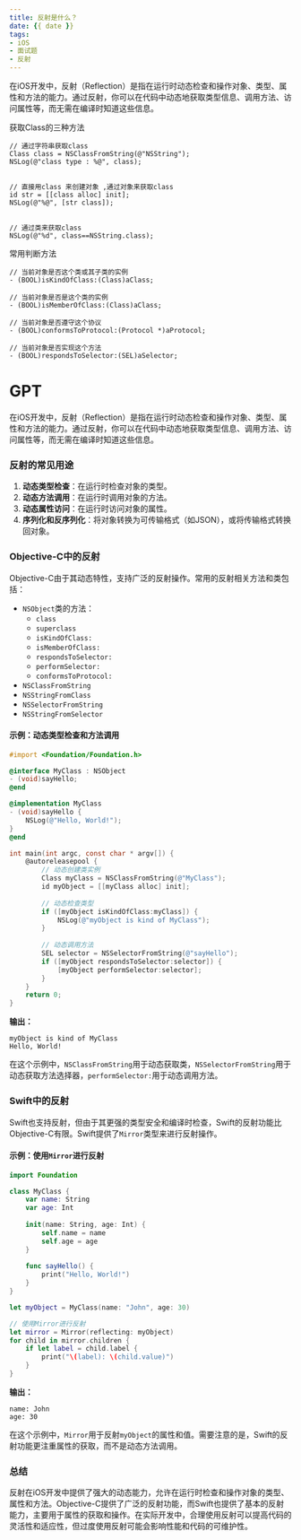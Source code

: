 ```yaml
---
title: 反射是什么？
date: {{ date }}
tags:
- iOS
- 面试题
- 反射
---
```


在iOS开发中，反射（Reflection）是指在运行时动态检查和操作对象、类型、属性和方法的能力。通过反射，你可以在代码中动态地获取类型信息、调用方法、访问属性等，而无需在编译时知道这些信息。

<!-- more -->

获取Class的三种方法

```
// 通过字符串获取class  
Class class = NSClassFromString(@"NSString");  
NSLog(@"class type : %@", class);  


// 直接用class 来创建对象 ,通过对象来获取class 
id str = [[class alloc] init];   
NSLog(@"%@", [str class]);  


// 通过类来获取class  
NSLog(@"%d", class==NSString.class);   
```


常用判断方法

```
// 当前对象是否这个类或其子类的实例
- (BOOL)isKindOfClass:(Class)aClass;

// 当前对象是否是这个类的实例
- (BOOL)isMemberOfClass:(Class)aClass;

// 当前对象是否遵守这个协议
- (BOOL)conformsToProtocol:(Protocol *)aProtocol;

// 当前对象是否实现这个方法
- (BOOL)respondsToSelector:(SEL)aSelector;
```


# GPT 

在iOS开发中，反射（Reflection）是指在运行时动态检查和操作对象、类型、属性和方法的能力。通过反射，你可以在代码中动态地获取类型信息、调用方法、访问属性等，而无需在编译时知道这些信息。

### 反射的常见用途

1. **动态类型检查**：在运行时检查对象的类型。
2. **动态方法调用**：在运行时调用对象的方法。
3. **动态属性访问**：在运行时访问对象的属性。
4. **序列化和反序列化**：将对象转换为可传输格式（如JSON），或将传输格式转换回对象。

### Objective-C中的反射

Objective-C由于其动态特性，支持广泛的反射操作。常用的反射相关方法和类包括：

- `NSObject`类的方法：
  - `class`
  - `superclass`
  - `isKindOfClass:`
  - `isMemberOfClass:`
  - `respondsToSelector:`
  - `performSelector:`
  - `conformsToProtocol:`
- `NSClassFromString`
- `NSStringFromClass`
- `NSSelectorFromString`
- `NSStringFromSelector`

#### 示例：动态类型检查和方法调用

```objective-c
#import <Foundation/Foundation.h>

@interface MyClass : NSObject
- (void)sayHello;
@end

@implementation MyClass
- (void)sayHello {
    NSLog(@"Hello, World!");
}
@end

int main(int argc, const char * argv[]) {
    @autoreleasepool {
        // 动态创建类实例
        Class myClass = NSClassFromString(@"MyClass");
        id myObject = [[myClass alloc] init];
        
        // 动态检查类型
        if ([myObject isKindOfClass:myClass]) {
            NSLog(@"myObject is kind of MyClass");
        }
        
        // 动态调用方法
        SEL selector = NSSelectorFromString(@"sayHello");
        if ([myObject respondsToSelector:selector]) {
            [myObject performSelector:selector];
        }
    }
    return 0;
}
```

**输出：**

```
myObject is kind of MyClass
Hello, World!
```

在这个示例中，`NSClassFromString`用于动态获取类，`NSSelectorFromString`用于动态获取方法选择器，`performSelector:`用于动态调用方法。

### Swift中的反射

Swift也支持反射，但由于其更强的类型安全和编译时检查，Swift的反射功能比Objective-C有限。Swift提供了`Mirror`类型来进行反射操作。

#### 示例：使用`Mirror`进行反射

```swift
import Foundation

class MyClass {
    var name: String
    var age: Int
    
    init(name: String, age: Int) {
        self.name = name
        self.age = age
    }
    
    func sayHello() {
        print("Hello, World!")
    }
}

let myObject = MyClass(name: "John", age: 30)

// 使用Mirror进行反射
let mirror = Mirror(reflecting: myObject)
for child in mirror.children {
    if let label = child.label {
        print("\(label): \(child.value)")
    }
}
```

**输出：**

```
name: John
age: 30
```

在这个示例中，`Mirror`用于反射`myObject`的属性和值。需要注意的是，Swift的反射功能更注重属性的获取，而不是动态方法调用。

### 总结

反射在iOS开发中提供了强大的动态能力，允许在运行时检查和操作对象的类型、属性和方法。Objective-C提供了广泛的反射功能，而Swift也提供了基本的反射能力，主要用于属性的获取和操作。在实际开发中，合理使用反射可以提高代码的灵活性和适应性，但过度使用反射可能会影响性能和代码的可维护性。

